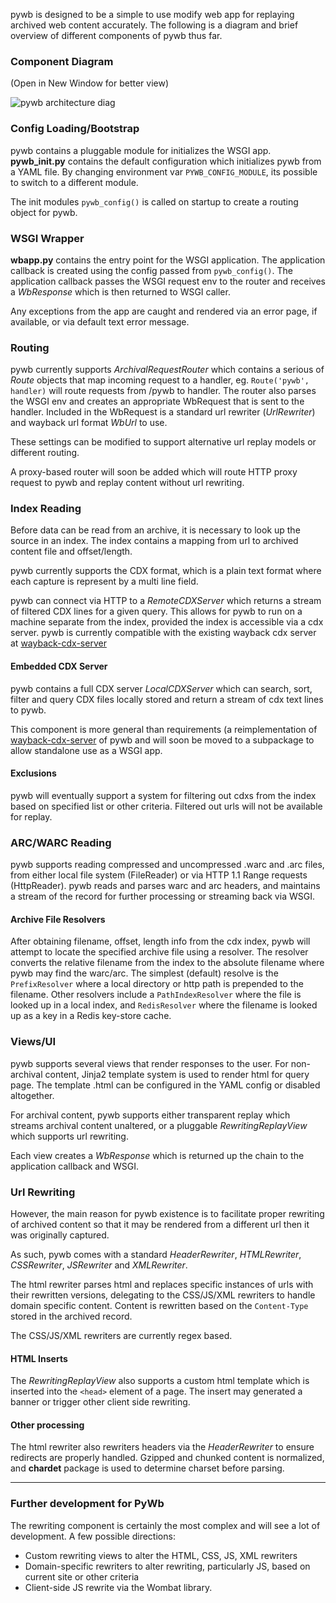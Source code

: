 pywb is designed to be a simple to use modify web app for replaying archived web content accurately.
The following is a diagram and brief overview of different components of pywb thus far.

### Component Diagram
(Open in New Window for better view)

![pywb architecture diag](https://archive.org/~ilya/pywb_arch_diag.png)

### Config Loading/Bootstrap

pywb contains a pluggable module for initializes the WSGI app.
**pywb_init.py** contains the default configuration which initializes pywb from a YAML file.
By changing environment var `PYWB_CONFIG_MODULE`, its possible to switch to a different module.

The init modules `pywb_config()` is called on startup to create a routing object for pywb.

### WSGI Wrapper

**wbapp.py** contains the entry point for the WSGI application. The application callback is created using the config passed from `pywb_config()`. The application callback passes the WSGI request env to the router and receives a *WbResponse* which is then returned to WSGI caller.

Any exceptions from the app are caught and rendered via an error page, if available, or via default text error message.

### Routing

pywb currently supports *ArchivalRequestRouter* which contains a serious of *Route* objects that map incoming request to a handler, eg. `Route('pywb', handler)` will route requests from /pywb to handler.
The router also parses the WSGI env and creates an appropriate WbRequest that is sent to the handler.
Included in the WbRequest is a standard url rewriter (*UrlRewriter*) and wayback url format *WbUrl* to use.

These settings can be modified to support alternative url replay models or different routing.

A proxy-based router will soon be added which will route HTTP proxy request to pywb and replay content without url rewriting.

### Index Reading

Before data can be read from an archive, it is necessary to look up the source in an index.
The index contains a mapping from url to archived content file and offset/length.

pywb currently supports the CDX format, which is a plain text format where each capture is represent by a multi line field.

pywb can connect via HTTP to a *RemoteCDXServer* which returns a stream of filtered CDX lines for a given query. This allows for pywb to run on a machine separate from the index, provided the index is accessible via a cdx server. pywb is currently compatible with the existing wayback cdx server at [wayback-cdx-server](https://github.com/internetarchive/wayback/tree/master/wayback-cdx-server)


#### Embedded CDX Server

pywb contains a full CDX server *LocalCDXServer* which can search, sort, filter and query CDX files locally stored and return a stream of cdx text lines to pywb.

This component is more general than requirements (a reimplementation of [wayback-cdx-server](https://github.com/internetarchive/wayback/tree/master/wayback-cdx-server) of pywb and will soon be moved to a subpackage to allow standalone use as a WSGI app.


#### Exclusions

pywb will eventually support a system for filtering out cdxs from the index based on specified list or other criteria. Filtered out urls will not be available for replay.


### ARC/WARC Reading

pywb supports reading compressed and uncompressed .warc and .arc files, from either local file system (FileReader) or via HTTP 1.1 Range requests (HttpReader).
pywb reads and parses warc and arc headers, and maintains a stream of the record for further processing or streaming back via WSGI.

#### Archive File Resolvers

After obtaining filename, offset, length info from the cdx index, pywb will attempt to locate the specified archive file using a resolver. The resolver converts the relative filename from the index to the absolute filename where pywb may find the warc/arc. The simplest (default) resolve is the `PrefixResolver` where a local directory or http path is prepended to the filename. Other resolvers include a `PathIndexResolver` where the file is looked up in a local index, and `RedisResolver` where the filename is looked up as a key in a Redis key-store cache.

### Views/UI

pywb supports several views that render responses to the user.
For non-archival content, Jinja2 template system is used to render html for query page.
The template .html can be configured in the YAML config or disabled altogether.

For archival content, pywb supports either transparent replay which streams archival content unaltered, or a pluggable *RewritingReplayView* which supports url rewriting.

Each view creates a *WbResponse* which is returned up the chain to the application callback and WSGI.

### Url Rewriting

However, the main reason for pywb existence is to facilitate proper rewriting of archived content so that it may be rendered from a different url then it was originally captured.

As such, pywb comes with a standard *HeaderRewriter*, *HTMLRewriter*, *CSSRewriter*, *JSRewriter* and *XMLRewriter*.

The html rewriter parses html and replaces specific instances of urls with their rewritten versions, delegating to the CSS/JS/XML rewriters to handle domain specific content. Content is rewritten based on the `Content-Type` stored in the archived record.

The CSS/JS/XML rewriters are currently regex based.

#### HTML Inserts

The *RewritingReplayView* also supports a custom html template which is inserted into the `<head>` element of a page. The insert may generated a banner or trigger other client side rewriting.

#### Other processing

The html rewriter also rewriters headers via the *HeaderRewriter* to ensure redirects are properly handled.
Gzipped and chunked content is normalized, and **chardet** package is used to determine charset before parsing.

---

### Further development for PyWb

The rewriting component is certainly the most complex and will see a lot of development. 
A few possible directions:

* Custom rewriting views to alter the HTML, CSS, JS, XML rewriters
* Domain-specific rewriters to alter rewriting, particularly JS, based on current site or other criteria
* Client-side JS rewrite via the Wombat library.
